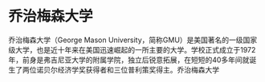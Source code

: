 # 乔治梅森大学

乔治梅森大学（George Mason University，简称GMU）是美国著名的一级国家级大学，也是近十年来在美国迅速崛起的一所主要的大学。学校正式成立于1972年，前身是弗吉尼亚大学的附属学院，独立后锐意拓展，在短短的40多年间就诞生了两位诺贝尔经济学奖获得者和三位普利策奖得主。乔治梅森大学